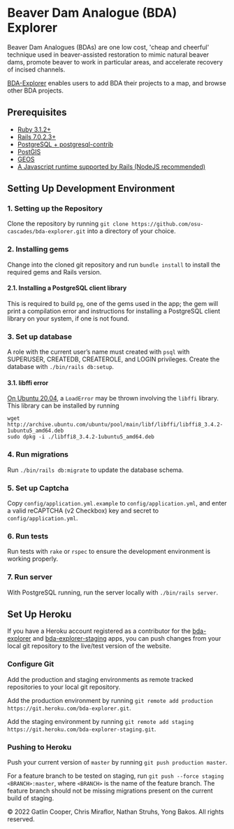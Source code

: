 # Beaver Dam Analogue (BDA) Explorer

Beaver Dam Analogues (BDAs) are one low cost, 'cheap and cheerful' technique
used in beaver-assisted restoration to mimic natural beaver dams, promote beaver
to work in particular areas, and accelerate recovery of incised channels.

[BDA-Explorer](https://bda-explorer.herokuapp.com/) enables users to add BDA their projects to a map, and browse
other BDA projects.

## Prerequisites
* [Ruby 3.1.2+](https://www.ruby-lang.org)
* [Rails 7.0.2.3+](https://rubyonrails.org)
* [PostgreSQL + postgresql-contrib](https://www.postgresql.org)
* [PostGIS](https://postgis.net)
* [GEOS](https://libgeos.org)
* [A Javascript runtime supported by Rails (NodeJS recommended)](https://github.com/rails/execjs)

## Setting Up Development Environment
### 1. Setting up the Repository

Clone the repository by running `git clone https://github.com/osu-cascades/bda-explorer.git` into a directory of your choice.

### 2. Installing gems

Change into the cloned git repository and run `bundle install` to install the required gems and Rails version. 

#### 2.1. Installing a PostgreSQL client library 

This is required to build `pg`, one of the gems used in the app; the gem will print a compilation error and instructions for installing a PostgreSQL client library on your system, if one is not found. 

### 3. Set up database

A role with the current user’s name must created with `psql` with SUPERUSER, CREATEDB, CREATEROLE, and LOGIN privileges.
Create the database with `./bin/rails db:setup`.

#### 3.1. libffi error

[On Ubuntu 20.04](https://askubuntu.com/questions/1377139/loaderror-libffi-so-8-cannot-open-shared-object-file-no-such-file-or-director), a `LoadError` may be thrown involving the `libffi` library. This library can be installed by running
```
wget http://archive.ubuntu.com/ubuntu/pool/main/libf/libffi/libffi8_3.4.2-1ubuntu5_amd64.deb
sudo dpkg -i ./libffi8_3.4.2-1ubuntu5_amd64.deb
```

### 4. Run migrations

Run `./bin/rails db:migrate` to update the database schema.

### 5. Set up Captcha

Copy `config/application.yml.example` to `config/application.yml`, and enter a valid reCAPTCHA (v2 Checkbox) key and secret to `config/application.yml`.

### 6. Run tests

Run tests with `rake` or `rspec` to ensure the development environment is working properly.

### 7. Run server

With PostgreSQL running, run the server locally with `./bin/rails server`.

## Set Up Heroku
If you have a Heroku account registered as a contributor for the [bda-explorer](https://dashboard.heroku.com/apps/bda-explorer) and [bda-explorer-staging](https://dashboard.heroku.com/apps/bda-explorer-staging) apps, you can push changes from your local git repository to the live/test version of the website.

### Configure Git
Add the production and staging environments as remote tracked repositories to your local git repository.

Add the production environment by running `git remote add production https://git.heroku.com/bda-explorer.git`.

Add the staging environment by running `git remote add staging https://git.heroku.com/bda-explorer-staging.git`. 

### Pushing to Heroku
Push your current version of `master` by running `git push production master`.

For a feature branch to be tested on staging, run `git push --force staging <BRANCH>:master`, where `<BRANCH>` is the name of the feature branch. The feature branch should not be missing migrations present on the current build of staging.

&copy; 2022 Gatlin Cooper, Chris Miraflor, Nathan Struhs, Yong Bakos. All rights reserved.
